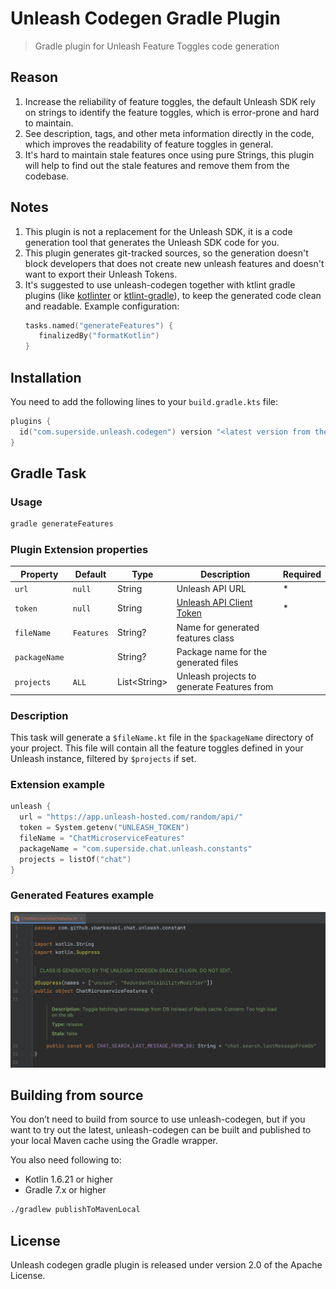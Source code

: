 # Unleash Codegen Gradle Plugin
> Gradle plugin for Unleash Feature Toggles code generation


## Reason
1. Increase the reliability of feature toggles, the default Unleash SDK rely on strings to identify the feature toggles, which is error-prone and hard to maintain.
2. See description, tags, and other meta information directly in the code, which improves the readability of feature toggles in general.
3. It's hard to maintain stale features once using pure Strings, this plugin will help to find out the stale features and remove them from the codebase.

## Notes
1. This plugin is not a replacement for the Unleash SDK, it is a code generation tool that generates the Unleash SDK code for you.
2. This plugin generates git-tracked sources, so the generation doesn't block developers that does not create new unleash features and doesn't want to export their Unleash Tokens.
3. It's suggested to use unleash-codegen together with ktlint gradle plugins (like [kotlinter](https://github.com/jeremymailen/kotlinter-gradle) or [ktlint-gradle](https://github.com/JLLeitschuh/ktlint-gradle)), to keep the generated code clean and readable. Example configuration:
    ```kotlin
   tasks.named("generateFeatures") {
       finalizedBy("formatKotlin")
   }
   ```

## Installation
You need to add the following lines to your `build.gradle.kts` file:
```kotlin
plugins { 
  id("com.superside.unleash.codegen") version "<latest version from the Gradle plugin portal>"
}
```

## Gradle Task
### Usage
```bash
gradle generateFeatures
```
### Plugin Extension properties
| Property      | Default           | Type          | Description                                | Required |
|---------------|-------------------|---------------|--------------------------------------------|---------|
| `url`         | `null`            | String        | Unleash API URL                            | *       |
| `token`       | `null`            | String        | [Unleash API Client Token](https://docs.getunleash.io/user_guide/api-token)                   | *       |
| `fileName`    | `Features`        | String?       | Name for generated features class          |         |
| `packageName` |               | String?       | Package name for the generated files       |         |
| `projects`    | `ALL`             | List\<String> | Unleash projects to generate Features from |         |

### Description
This task will generate a `$fileName.kt` file in the `$packageName` directory of your project. This file will contain all the feature toggles defined in your Unleash instance, filtered by `$projects` if set.

### Extension example
```kotlin
unleash {
  url = "https://app.unleash-hosted.com/random/api/"
  token = System.getenv("UNLEASH_TOKEN")
  fileName = "ChatMicroserviceFeatures"
  packageName = "com.superside.chat.unleash.constants"
  projects = listOf("chat")
}
```
### Generated Features example
![Codegen Example](images/codegen-task-example.png)


## Building from source
You don’t need to build from source to use unleash-codegen, but if you want to try out the latest, unleash-codegen can be built and published to your local Maven cache using the Gradle wrapper.

You also need following to:
- Kotlin 1.6.21 or higher
- Gradle 7.x or higher 

```bash
./gradlew publishToMavenLocal
```

## License
Unleash codegen gradle plugin is released under version 2.0 of the Apache License.



